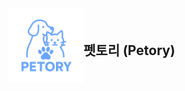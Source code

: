 <div align="left" style="display: flex; align-items: center;">
   <img src="src/main/resources/static/images/ui/petory.png" alt="Petory 이미지" width="120"/>
  <h2 style="margin-right: 16px;">펫토리 (Petory)</h2>
</div>
